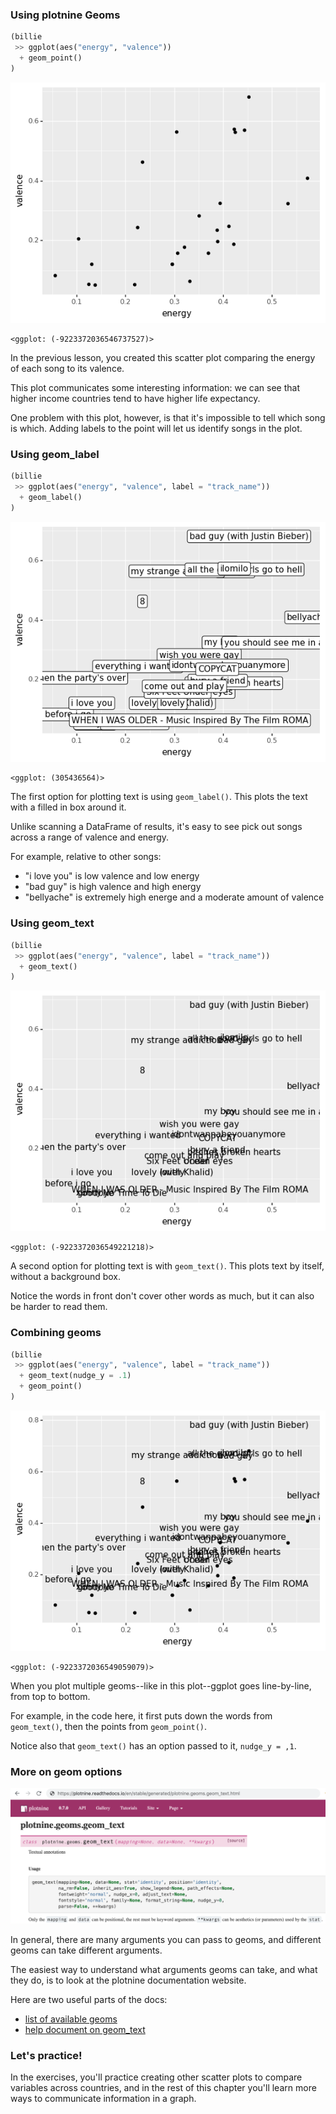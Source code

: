<section class=""><section class="">

# Using plotnine Geoms


```python
(billie
 >> ggplot(aes("energy", "valence"))
  + geom_point()
)
```


![png](02b-slides_files/02b-slides_3_0.png)





    <ggplot: (-9223372036546737527)>


<aside class="notes">


In the previous lesson,
you created this scatter plot
comparing the energy of each song to its valence.

This plot communicates some interesting information: we can see
that higher income countries tend to have higher life expectancy.

One problem with this plot, however, is that it's impossible to tell which song is which.
Adding labels to the point will let us identify songs in the plot.

</aside></section></section><section class=""><section class="">

# Using geom_label

```python
(billie
 >> ggplot(aes("energy", "valence", label = "track_name"))
  + geom_label()
)
```


![png](02b-slides_files/02b-slides_6_0.png)





    <ggplot: (305436564)>


<aside class="notes">


The first option for plotting text is using `geom_label()`. This plots the text with a filled in box around it.

Unlike scanning a DataFrame of results, it's easy to see pick out songs across a range of valence and energy.

For example, relative to other songs:

* "i love you" is low valence and low energy 
* "bad guy" is high valence and high energy
* "bellyache" is extremely high energe and a moderate amount of valence



</aside></section></section><section class=""><section class="">

# Using geom_text

```python
(billie
 >> ggplot(aes("energy", "valence", label = "track_name"))
  + geom_text()
)
```


![png](02b-slides_files/02b-slides_9_0.png)





    <ggplot: (-9223372036549221218)>


<aside class="notes">


A second option for plotting text is with `geom_text()`. This plots text by itself, without a background box.

Notice the words in front don't cover other words as much, but it can also be harder to read them.

</aside></section></section><section class=""><section class="">

# Combining geoms

```python
(billie
 >> ggplot(aes("energy", "valence", label = "track_name"))
  + geom_text(nudge_y = .1)
  + geom_point()
)
```


![png](02b-slides_files/02b-slides_12_0.png)





    <ggplot: (-9223372036549059079)>


<aside class="notes">


When you plot multiple geoms--like in this plot--ggplot goes line-by-line, from top to bottom.

For example, in the code here, it first puts down the words from `geom_text()`, then the points from `geom_point()`.

Notice also that `geom_text()` has an option passed to it, `nudge_y = ,1`.

</aside></section></section><section class=""><section class="">

# More on geom options


![](./plotnine-geom-doc.png)
<aside class="notes">


In general, there are many arguments you can pass to geoms, and different geoms can take different arguments.

The easiest way to understand what arguments geoms can take, and what they do, is to look at the plotnine documentation website.

Here are two useful parts of the docs:

* [list of available geoms](https://plotnine.readthedocs.io/en/stable/api.html)
* [help document on geom_text](https://plotnine.readthedocs.io/en/stable/generated/plotnine.geoms.geom_text.html#plotnine.geoms.geom_text)

</aside></section></section><section class=""><section class="">

# Let's practice!
<aside class="notes">


In the exercises, you'll practice creating other scatter plots to compare variables across
countries, and in the rest of this chapter you'll learn more ways to communicate information in a graph.


</aside></section></section>